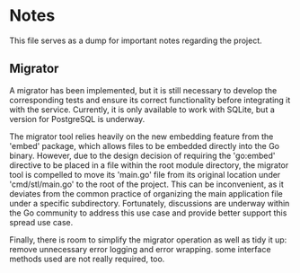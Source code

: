 # Notes

This file serves as a dump for important notes regarding the project.

## Migrator
A migrator has been implemented, but it is still necessary to develop the corresponding tests and ensure its correct functionality before integrating it with the service. Currently, it is only available to work with SQLite, but a version for PostgreSQL is underway.

The migrator tool relies heavily on the new embedding feature from the 'embed' package, which allows files to be embedded directly into the Go binary. However, due to the design decision of requiring the 'go:embed' directive to be placed in a file within the root module directory, the migrator tool is compelled to move its 'main.go' file from its original location under 'cmd/stl/main.go' to the root of the project. This can be inconvenient, as it deviates from the common practice of organizing the main application file under a specific subdirectory. Fortunately, discussions are underway within the Go community to address this use case and provide better support this spread use case.

Finally, there is room to simplify the migrator operation as well as tidy it up: remove unnecessary error logging and error wrapping. some interface methods used are not really required, too.
